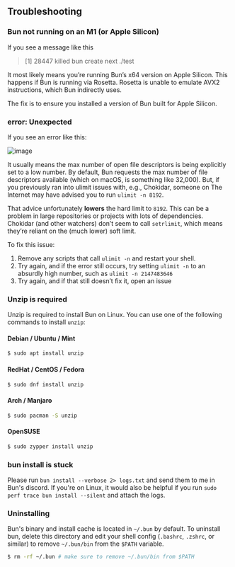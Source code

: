 ## Troubleshooting

### Bun not running on an M1 (or Apple Silicon)

If you see a message like this

> [1] 28447 killed bun create next ./test

It most likely means you’re running Bun’s x64 version on Apple Silicon. This happens if Bun is running via Rosetta. Rosetta is unable to emulate AVX2 instructions, which Bun indirectly uses.

The fix is to ensure you installed a version of Bun built for Apple Silicon.

### error: Unexpected

If you see an error like this:

![image](https://user-images.githubusercontent.com/709451/141210854-89434678-d21b-42f4-b65a-7df3b785f7b9.png)

It usually means the max number of open file descriptors is being explicitly set to a low number. By default, Bun requests the max number of file descriptors available (which on macOS, is something like 32,000). But, if you previously ran into ulimit issues with, e.g., Chokidar, someone on The Internet may have advised you to run `ulimit -n 8192`.

That advice unfortunately **lowers** the hard limit to `8192`. This can be a problem in large repositories or projects with lots of dependencies. Chokidar (and other watchers) don’t seem to call `setrlimit`, which means they’re reliant on the (much lower) soft limit.

To fix this issue:

1. Remove any scripts that call `ulimit -n` and restart your shell.
2. Try again, and if the error still occurs, try setting `ulimit -n` to an absurdly high number, such as `ulimit -n 2147483646`
3. Try again, and if that still doesn’t fix it, open an issue

### Unzip is required

Unzip is required to install Bun on Linux. You can use one of the following commands to install `unzip`:

#### Debian / Ubuntu / Mint

```bash
$ sudo apt install unzip
```

#### RedHat / CentOS / Fedora

```bash
$ sudo dnf install unzip
```

#### Arch / Manjaro

```bash
$ sudo pacman -S unzip
```

#### OpenSUSE

```bash
$ sudo zypper install unzip
```

### bun install is stuck

Please run `bun install --verbose 2> logs.txt` and send them to me in Bun's discord. If you're on Linux, it would also be helpful if you run `sudo perf trace bun install --silent` and attach the logs.

### Uninstalling

Bun's binary and install cache is located in `~/.bun` by default. To uninstall bun, delete this directory and edit your shell config (`.bashrc`, `.zshrc`, or similar) to remove `~/.bun/bin` from the `$PATH` variable.

```bash
$ rm -rf ~/.bun # make sure to remove ~/.bun/bin from $PATH
```
